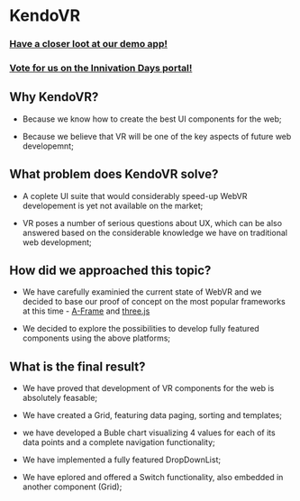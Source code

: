 # KendoVR

### [Have a closer loot at our demo app!](https://kendovr.github.io/kendo-vr/app.html)

### [Vote for us on the Innivation Days portal!](https://innovationdays.progress.com/ideas/PID-I-21)

## Why KendoVR?

* Because we know how to create the best UI components for the web;

* Because we believe that VR will be one of the key aspects of future web developemnt;

## What problem does KendoVR solve?

* A coplete UI suite that would considerably speed-up WebVR developement is yet not available on the market;

* VR poses a number of serious questions about UX, which can be also answered based on the considerable knowledge we have on traditional web development;

## How did we approached this topic?

* We have carefully examinied the current state of WebVR and we decided to base our proof of concept on the most popular frameworks at this time - [A-Frame](https://aframe.io/) and [three.js](https://threejs.org/)

* We decided to explore the possibilities to develop fully featured components using the above platforms;

## What is the final result?

* We have proved that development of VR components for the web is absolutely feasable;

* We have created a Grid, featuring data paging, sorting and templates;

* we have developed a Buble chart visualizing 4 values for each of its data points and a complete navigation functionality;

* We have implemented a fully featured DropDownList;

* We have eplored and offered a Switch functionality, also embedded in another component (Grid);
